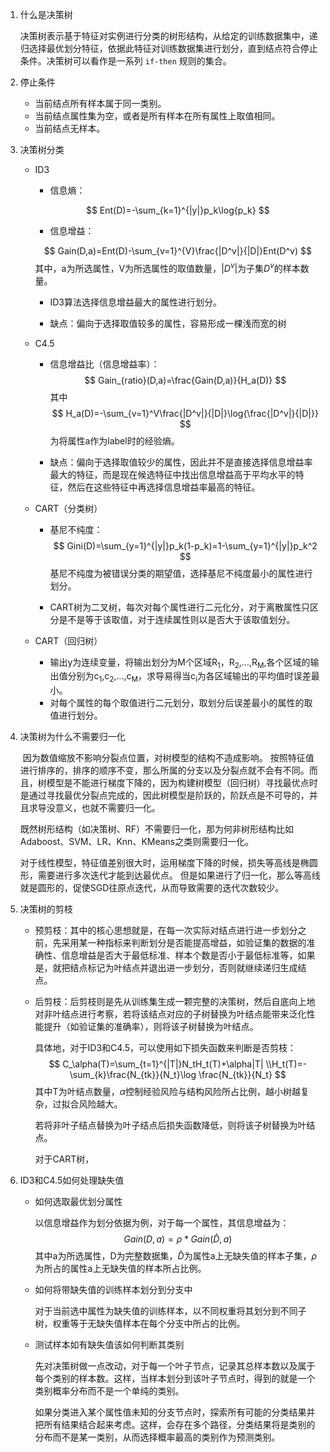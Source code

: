 1. 什么是决策树

   ​	决策树表示基于特征对实例进行分类的树形结构，从给定的训练数据集中，递归选择最优划分特征，依据此特征对训练数据集进行划分，直到结点符合停止条件。决策树可以看作是一系列 `if-then` 规则的集合。

2. 停止条件

   - 当前结点所有样本属于同一类别。
   - 当前结点属性集为空，或者是所有样本在所有属性上取值相同。
   - 当前结点无样本。

3. 决策树分类

   - ID3

     - 信息熵：

     $$
     Ent(D)=-\sum_{k=1}^{|y|}p_k\log{p_k}
     $$
     - 信息增益：

     $$
     Gain(D,a)=Ent(D)-\sum_{v=1}^{V}\frac{|D^v|}{|D|}Ent(D^v)
     $$
     其中，a为所选属性，V为所选属性的取值数量，$|D^v|$为子集$D^v$的样本数量。

     - ID3算法选择信息增益最大的属性进行划分。

     - 缺点：偏向于选择取值较多的属性，容易形成一棵浅而宽的树

   - C4.5

     - 信息增益比（信息增益率）：
       $$
       Gain_{ratio}(D,a)=\frac{Gain(D,a)}{H_a(D)}
       $$
       其中
       $$
       H_a(D)=-\sum_{v=1}^V\frac{|D^v|}{|D|}\log{\frac{|D^v|}{|D|}}
       $$
       为将属性a作为label时的经验熵。

     - 缺点：偏向于选择取值较少的属性，因此并不是直接选择信息增益率最大的特征，而是现在候选特征中找出信息增益高于平均水平的特征，然后在这些特征中再选择信息增益率最高的特征。

   - CART（分类树）

     - 基尼不纯度：
       $$
       Gini(D)=\sum_{y=1}^{|y|}p_k(1-p_k)=1-\sum_{y=1}^{|y|}p_k^2
       $$
       基尼不纯度为被错误分类的期望值，选择基尼不纯度最小的属性进行划分。

     - CART树为二叉树，每次对每个属性进行二元化分，对于离散属性只区分是不是等于该取值，对于连续属性则以是否大于该取值划分。

   - CART（回归树）
     - 输出y为连续变量，将输出划分为M个区域R<sub>1</sub>，R<sub>2</sub>,...,R<sub>M</sub>,各个区域的输出值分别为c<sub>1</sub>,c<sub>2</sub>,...,c<sub>M</sub>，求导易得当c<sub>i</sub>为各区域输出的平均值时误差最小。
     - 对每个属性的每个取值进行二元划分，取划分后误差最小的属性的取值进行划分。

4. 决策树为什么不需要归一化

   ​	因为数值缩放不影响分裂点位置，对树模型的结构不造成影响。 按照特征值进行排序的，排序的顺序不变，那么所属的分支以及分裂点就不会有不同。而且，树模型是不能进行梯度下降的，因为构建树模型（回归树）寻找最优点时是通过寻找最优分裂点完成的，因此树模型是阶跃的，阶跃点是不可导的，并且求导没意义，也就不需要归一化。

   ​	既然树形结构（如决策树、RF）不需要归一化，那为何非树形结构比如Adaboost、SVM、LR、Knn、KMeans之类则需要归一化。

   ​	对于线性模型，特征值差别很大时，运用梯度下降的时候，损失等高线是椭圆形，需要进行多次迭代才能到达最优点。 但是如果进行了归一化，那么等高线就是圆形的，促使SGD往原点迭代，从而导致需要的迭代次数较少。

5. 决策树的剪枝
   - 预剪枝：其中的核心思想就是，在每一次实际对结点进行进一步划分之前，先采用某一种指标来判断划分是否能提高增益，如验证集的数据的准确性、信息增益是否大于最低标准、样本个数是否小于最低标准等，如果是，就把结点标记为叶结点并退出进一步划分，否则就继续递归生成结点。
   
   - 后剪枝：后剪枝则是先从训练集生成一颗完整的决策树，然后自底向上地对非叶结点进行考察，若将该结点对应的子树替换为叶结点能带来泛化性能提升（如验证集的准确率），则将该子树替换为叶结点。
   
     具体地，对于ID3和C4.5，可以使用如下损失函数来判断是否剪枝：
     $$
     C_\alpha(T)=\sum_{t=1}^{|T|}N_tH_t(T)+\alpha|T|
     \\H_t(T)=-\sum_{k}\frac{N_{tk}}{N_t}\log \frac{N_{tk}}{N_t}
     $$
     其中T为叶结点数量，$\alpha$控制经验风险与结构风险所占比例，越小树越复杂，过拟合风险越大。
   
     若将非叶子结点替换为叶子结点后损失函数降低，则将该子树替换为叶结点。
  
     对于CART树，
   
6. ID3和C4.5如何处理缺失值

   - 如何选取最优划分属性

     以信息增益作为划分依据为例，对于每一个属性，其信息增益为：
     $$
     Gain(D,a)=\rho*Gain(\hat D, a)
     $$
     其中a为所选属性，D为完整数据集，$\hat D$为属性a上无缺失值的样本子集，$\rho$为所占的属性a上无缺失值的样本所占比例。

   - 如何将带缺失值的训练样本划分到分支中

     对于当前选中属性为缺失值的训练样本，以不同权重将其划分到不同子树，权重等于无缺失值样本在每个分支中所占的比例。

   - 测试样本如有缺失值该如何判断其类别

     先对决策树做一点改动，对于每一个叶子节点，记录其总样本数以及属于每个类别的样本数。这样，当样本划分到该叶子节点时，得到的就是一个类别概率分布而不是一个单纯的类别。

     如果分类进入某个属性值未知的分支节点时，探索所有可能的分类结果并把所有结果结合起来考虑。这样，会存在多个路径，分类结果将是类别的分布而不是某一类别，从而选择概率最高的类别作为预测类别。

